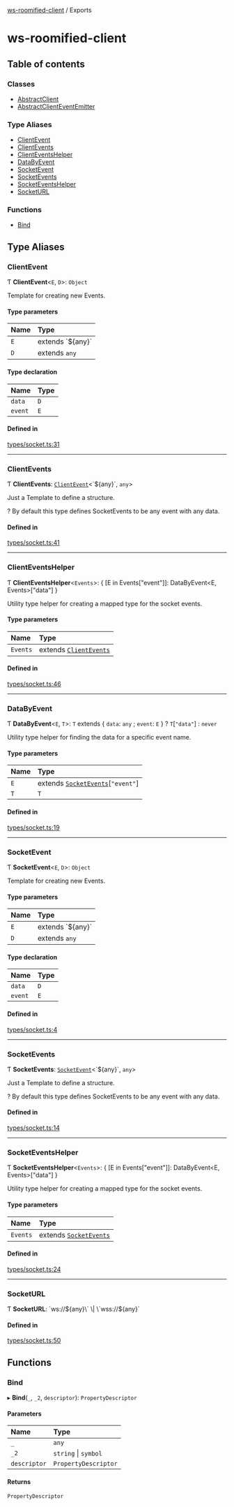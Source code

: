 [ws-roomified-client](README.md) / Exports

# ws-roomified-client

## Table of contents

### Classes

- [AbstractClient](classes/AbstractClient.md)
- [AbstractClientEventEmitter](classes/AbstractClientEventEmitter.md)

### Type Aliases

- [ClientEvent](modules.md#clientevent)
- [ClientEvents](modules.md#clientevents)
- [ClientEventsHelper](modules.md#clienteventshelper)
- [DataByEvent](modules.md#databyevent)
- [SocketEvent](modules.md#socketevent)
- [SocketEvents](modules.md#socketevents)
- [SocketEventsHelper](modules.md#socketeventshelper)
- [SocketURL](modules.md#socketurl)

### Functions

- [Bind](modules.md#bind)

## Type Aliases

### ClientEvent

Ƭ **ClientEvent**<`E`, `D`\>: `Object`

Template for creating new Events.

#### Type parameters

| Name | Type |
| :------ | :------ |
| `E` | extends \`${any}\` |
| `D` | extends `any` |

#### Type declaration

| Name | Type |
| :------ | :------ |
| `data` | `D` |
| `event` | `E` |

#### Defined in

[types/socket.ts:31](https://github.com/chrisitopherus/ws-roomified-client/blob/f67875e/src/types/socket.ts#L31)

___

### ClientEvents

Ƭ **ClientEvents**: [`ClientEvent`](modules.md#clientevent)<\`${any}\`, `any`\>

Just a Template to define a structure.

? By default this type defines SocketEvents to be any event with any data.

#### Defined in

[types/socket.ts:41](https://github.com/chrisitopherus/ws-roomified-client/blob/f67875e/src/types/socket.ts#L41)

___

### ClientEventsHelper

Ƭ **ClientEventsHelper**<`Events`\>: { [E in Events["event"]]: DataByEvent<E, Events\>["data"] }

Utility type helper for creating a mapped type for the socket events.

#### Type parameters

| Name | Type |
| :------ | :------ |
| `Events` | extends [`ClientEvents`](modules.md#clientevents) |

#### Defined in

[types/socket.ts:46](https://github.com/chrisitopherus/ws-roomified-client/blob/f67875e/src/types/socket.ts#L46)

___

### DataByEvent

Ƭ **DataByEvent**<`E`, `T`\>: `T` extends { `data`: `any` ; `event`: `E`  } ? `T`[``"data"``] : `never`

Utility type helper for finding the data for a specific event name.

#### Type parameters

| Name | Type |
| :------ | :------ |
| `E` | extends [`SocketEvents`](modules.md#socketevents)[``"event"``] |
| `T` | `T` |

#### Defined in

[types/socket.ts:19](https://github.com/chrisitopherus/ws-roomified-client/blob/f67875e/src/types/socket.ts#L19)

___

### SocketEvent

Ƭ **SocketEvent**<`E`, `D`\>: `Object`

Template for creating new Events.

#### Type parameters

| Name | Type |
| :------ | :------ |
| `E` | extends \`${any}\` |
| `D` | extends `any` |

#### Type declaration

| Name | Type |
| :------ | :------ |
| `data` | `D` |
| `event` | `E` |

#### Defined in

[types/socket.ts:4](https://github.com/chrisitopherus/ws-roomified-client/blob/f67875e/src/types/socket.ts#L4)

___

### SocketEvents

Ƭ **SocketEvents**: [`SocketEvent`](modules.md#socketevent)<\`${any}\`, `any`\>

Just a Template to define a structure.

? By default this type defines SocketEvents to be any event with any data.

#### Defined in

[types/socket.ts:14](https://github.com/chrisitopherus/ws-roomified-client/blob/f67875e/src/types/socket.ts#L14)

___

### SocketEventsHelper

Ƭ **SocketEventsHelper**<`Events`\>: { [E in Events["event"]]: DataByEvent<E, Events\>["data"] }

Utility type helper for creating a mapped type for the socket events.

#### Type parameters

| Name | Type |
| :------ | :------ |
| `Events` | extends [`SocketEvents`](modules.md#socketevents) |

#### Defined in

[types/socket.ts:24](https://github.com/chrisitopherus/ws-roomified-client/blob/f67875e/src/types/socket.ts#L24)

___

### SocketURL

Ƭ **SocketURL**: \`ws://${any}\` \| \`wss://${any}\`

#### Defined in

[types/socket.ts:50](https://github.com/chrisitopherus/ws-roomified-client/blob/f67875e/src/types/socket.ts#L50)

## Functions

### Bind

▸ **Bind**(`_`, `_2`, `descriptor`): `PropertyDescriptor`

#### Parameters

| Name | Type |
| :------ | :------ |
| `_` | `any` |
| `_2` | `string` \| `symbol` |
| `descriptor` | `PropertyDescriptor` |

#### Returns

`PropertyDescriptor`
